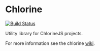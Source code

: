 # Chlorine

[![Build Status](https://api.travis-ci.org/chlorinejs/utils.png)](https://travis-ci.org/chlorinejs/utils)

Utility library for ChlorineJS projects.

For more information see the chlorine [wiki](https://github.com/chlorinejs/chlorine/wiki).
